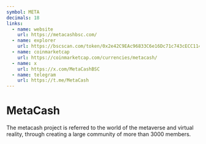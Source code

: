 ```yaml
---
symbol: META
decimals: 18
links:
  - name: website
    url: https://metacashbsc.com/
  - name: explorer
    url: https://bscscan.com/token/0x2e42C9EAc96833C6e16Dc71c743cECC114CCD7e3
  - name: coinmarketcap
    url: https://coinmarketcap.com/currencies/metacash/
  - name: x
    url: https://x.com/MetaCashBSC
  - name: telegram
    url: https://t.me/MetaCash
---
```


# MetaCash

The metacash project is referred to the world of the metaverse and virtual reality, through creating a large community of more than 3000 members.
